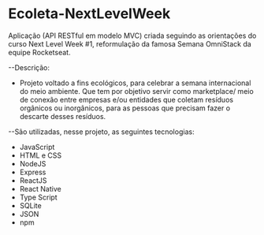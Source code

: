 # Ecoleta-NextLevelWeek
Aplicação (API RESTful em modelo MVC) criada seguindo as orientações do curso Next Level Week #1, reformulação da famosa Semana OmniStack da equipe Rocketseat.

--Descrição:

- Projeto voltado a fins ecológicos, para celebrar a semana internacional do meio ambiente. Que tem por objetivo servir como marketplace/ meio de conexão entre empresas e/ou entidades que coletam resíduos orgânicos ou inorgânicos, para as pessoas que precisam fazer o descarte desses resíduos.

--São utilizadas, nesse projeto, as seguintes tecnologias:
- JavaScript
- HTML e CSS
- NodeJS
- Express
- ReactJS
- React Native
- Type Script
- SQLite
- JSON
- npm
